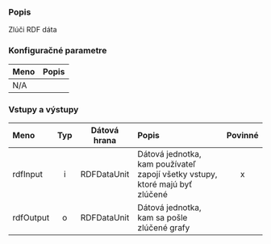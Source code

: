 ### Popis

Zlúči RDF dáta

### Konfiguračné parametre

| Meno | Popis |
|:----|:----|
|N/A||

### Vstupy a výstupy

|Meno |Typ | Dátová hrana | Popis | Povinné |
|:--------|:------:|:------:|:-------------|:---------------------:|
|rdfInput  |i| RDFDataUnit | Dátová jednotka, kam používateľ zapojí všetky vstupy, ktoré majú byť zlúčené |x|
|rdfOutput |o| RDFDataUnit | Dátová jednotka, kam sa pošle zlúčené grafy ||
